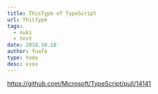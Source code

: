 ```yaml
---
title: ThisType of TypeScript
url: ThisType
tags:
  - suki
  - test
date: 2018.10.10
author: fuafa
type: todo
desc: xxxx
---
```


https://github.com/Microsoft/TypeScript/pull/14141